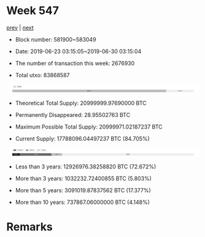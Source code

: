 # Week 547

[prev](week0546.md) | [next](week0548.md)

- Block number: 581900~583049

- Date: 2019-06-23 03:15:05~2019-06-30 03:15:04

- The number of transaction this week: 2676930

- Total utxo: 83868587

![](../images/mined_week0547.png)

- Theoretical Total Supply: 20999999.97690000 BTC

- Permanently Disappeared: 28.95502763 BTC

- Maximum Possible Total Supply: 20999971.02187237 BTC

- Current Supply: 17788096.04497237 BTC (84.705%)

![](../images/year_week0547.png)


- Less than 3 years: 12926976.38258820 BTC (72.672%)

- More than 3 years: 1032232.72400855 BTC (5.803%)

- More than 5 years: 3091019.87837562 BTC (17.377%)

- More than 10 years: 737867.06000000 BTC (4.148%)

# Remarks

